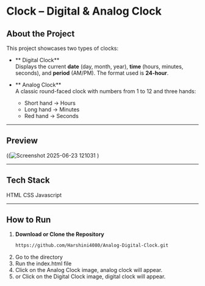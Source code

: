 #  Clock – Digital & Analog Clock

##  About the Project

This project showcases two types of clocks:

- ** Digital Clock**  
  Displays the current **date** (day, month, year), **time** (hours, minutes, seconds), and **period** (AM/PM). The format used is **24-hour**.

- ** Analog Clock**  
  A classic round-faced clock with numbers from 1 to 12 and three hands:
  - Short hand → Hours  
  - Long hand → Minutes  
  - Red hand → Seconds  

---
##  Preview

((![Screenshot 2025-06-23 121031](https://github.com/user-attachments/assets/26e2174a-51ae-4907-bdd3-b6bd40ebcdcb)
)


---

##  Tech Stack

HTML
CSS
Javascript

---

##  How to Run

1. **Download or Clone the Repository**
   ```bash
   https://github.com/Harshini4080/Analog-Digital-Clock.git
2. Go to the directory
3. Run the index.html file
4. Click on the Analog Clock image, analog clock will appear.
5. or Click on the Digital Clock image, digital clock will appear.
